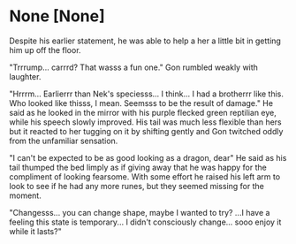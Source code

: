# None [None]
Despite his earlier statement, he was able to help a her a little bit in getting him up off the floor.

"Trrrump... carrrd? That wasss a fun one." Gon rumbled weakly with laughter.

"Hrrrm... Earlierrr than Nek's speciesss... I think... I had a brotherrr like this. Who looked like thisss, I mean. Seemsss to be the result of damage." He said as he looked in the mirror with his purple flecked green reptilian eye, while his speech slowly improved. His tail was much less flexible than hers but it reacted to her tugging on it by shifting gently and Gon twitched oddly from the unfamiliar sensation.

"I can't be expected to be as good looking as a dragon, dear" He said as his tail thumped the bed limply as if giving away that he was happy for the compliment of looking fearsome. With some effort he raised his left arm to look to see if he had any more runes, but they seemed missing for the moment.

"Changesss... you can change shape, maybe I wanted to try? ...I have a feeling this state is temporary... I didn't consciously change... sooo enjoy it while it lasts?"
